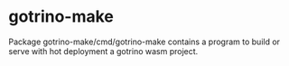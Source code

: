 # gotrino-make
Package gotrino-make/cmd/gotrino-make contains a program to build or serve with hot deployment a gotrino wasm project.
